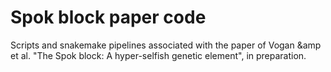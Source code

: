 # Spok block paper code
Scripts and snakemake pipelines associated with the paper of Vogan &amp et al. "The Spok block: A hyper-selfish genetic element", in preparation.
